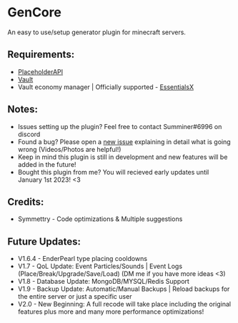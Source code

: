 # GenCore
An easy to use/setup generator plugin for minecraft servers.

## Requirements:
- [PlaceholderAPI](https://github.com/PlaceholderAPI/PlaceholderAPI)
- [Vault](https://github.com/milkbowl/Vault)
- Vault economy manager | Officially supported - [EssentialsX](https://github.com/EssentialsX/Essentials)

## Notes:
- Issues setting up the plugin? Feel free to contact Summiner#6996 on discord
- Found a bug? Please open a [new issue](https://github.com/summiner/GenCore/issues/new) explaining in detail what is going wrong (Videos/Photos are helpful!)
- Keep in mind this plugin is still in development and new features will be added in the future!
- Bought this plugin from me? You will recieved early updates until January 1st 2023! <3

## Credits:
- Symmettry - Code optimizations & Multiple suggestions

## Future Updates:
- V1.6.4 - EnderPearl type placing cooldowns
- V1.7 - QoL Update: Event Particles/Sounds | Event Logs (Place/Break/Upgrade/Save/Load) (DM me if you have more ideas <3)
- V1.8 - Database Update: MongoDB/MYSQL/Redis Support
- V1.9 - Backup Update: Automatic/Manual Backups | Reload backups for the entire server or just a specific user
- V2.0 - New Beginning: A full recode will take place including the original features plus more and many more performance optimizations!
